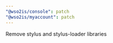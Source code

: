 ```yaml
---
"@wso2is/console": patch
"@wso2is/myaccount": patch
---
```


Remove stylus and stylus-loader libraries

